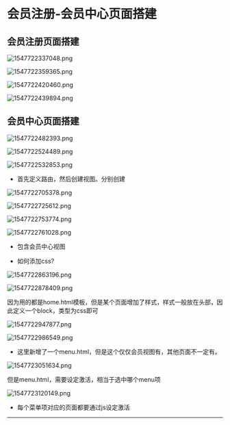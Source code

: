 # 会员注册-会员中心页面搭建

## 会员注册页面搭建

![1547722337048.png](image/1547722337048.png)

![1547722359365.png](image/1547722359365.png)

![1547722420460.png](image/1547722420460.png)

![1547722439894.png](image/1547722439894.png)

## 会员中心页面搭建

![1547722482393.png](image/1547722482393.png)

![1547722524489.png](image/1547722524489.png)

![1547722532853.png](image/1547722532853.png)

* 首先定义路由，然后创建视图。分别创建

![1547722705378.png](image/1547722705378.png)

![1547722725612.png](image/1547722725612.png)

![1547722753774.png](image/1547722753774.png)

![1547722761028.png](image/1547722761028.png)

* 包含会员中心视图

* 如何添加css?

![1547722863196.png](image/1547722863196.png)

![1547722878409.png](image/1547722878409.png)

因为用的都是home.html模板，但是某个页面增加了样式，样式一般放在头部，因此定义一个block，类型为css即可

![1547722947877.png](image/1547722947877.png)

![1547722986549.png](image/1547722986549.png)

* 这里新增了一个menu.html，但是这个仅仅会员视图有，其他页面不一定有。

![1547723051634.png](image/1547723051634.png)

但是menu.html，需要设定激活，相当于选中哪个menu项

![1547723120149.png](image/1547723120149.png)

* 每个菜单项对应的页面都要通过js设定激活



















---

